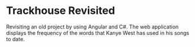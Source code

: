 # Trackhouse Revisited

Revisiting an old project by using Angular and C#. The web application displays the frequency of the words that Kanye West has used in his songs to date. 
